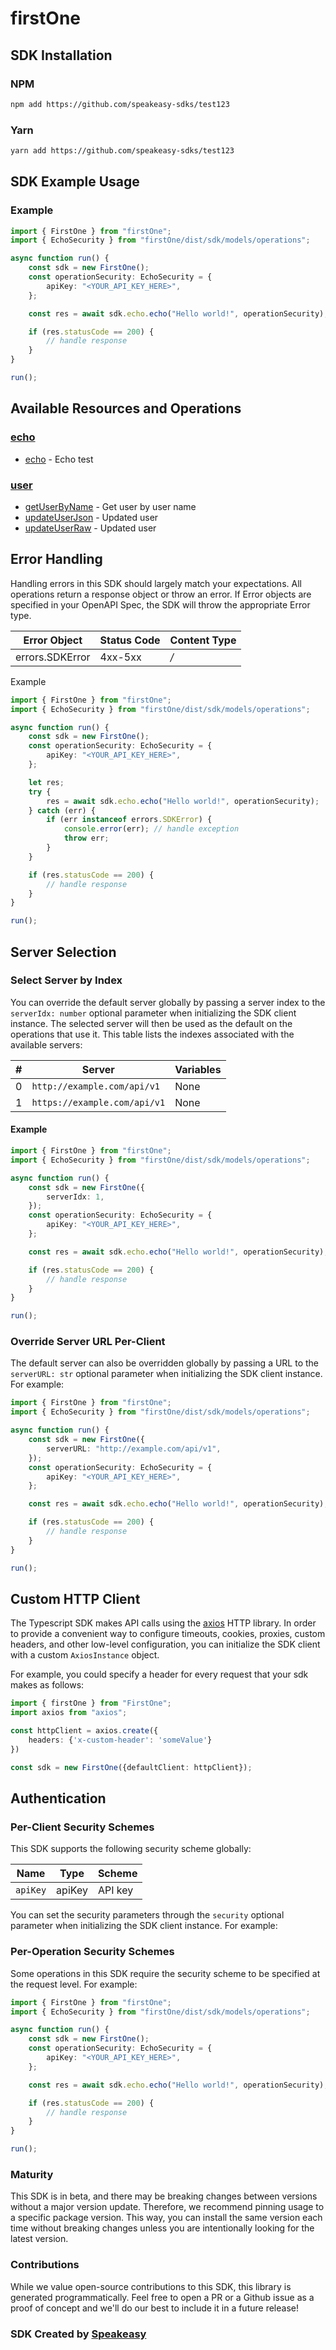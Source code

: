 # firstOne

<!-- Start SDK Installation [installation] -->
## SDK Installation

### NPM

```bash
npm add https://github.com/speakeasy-sdks/test123
```

### Yarn

```bash
yarn add https://github.com/speakeasy-sdks/test123
```
<!-- End SDK Installation [installation] -->

<!-- Start SDK Example Usage [usage] -->
## SDK Example Usage

### Example

```typescript
import { FirstOne } from "firstOne";
import { EchoSecurity } from "firstOne/dist/sdk/models/operations";

async function run() {
    const sdk = new FirstOne();
    const operationSecurity: EchoSecurity = {
        apiKey: "<YOUR_API_KEY_HERE>",
    };

    const res = await sdk.echo.echo("Hello world!", operationSecurity);

    if (res.statusCode == 200) {
        // handle response
    }
}

run();

```
<!-- End SDK Example Usage [usage] -->

<!-- Start Available Resources and Operations [operations] -->
## Available Resources and Operations

### [echo](docs/sdks/echo/README.md)

* [echo](docs/sdks/echo/README.md#echo) - Echo test

### [user](docs/sdks/user/README.md)

* [getUserByName](docs/sdks/user/README.md#getuserbyname) - Get user by user name
* [updateUserJson](docs/sdks/user/README.md#updateuserjson) - Updated user
* [updateUserRaw](docs/sdks/user/README.md#updateuserraw) - Updated user
<!-- End Available Resources and Operations [operations] -->







<!-- Start Error Handling [errors] -->
## Error Handling

Handling errors in this SDK should largely match your expectations.  All operations return a response object or throw an error.  If Error objects are specified in your OpenAPI Spec, the SDK will throw the appropriate Error type.

| Error Object    | Status Code     | Content Type    |
| --------------- | --------------- | --------------- |
| errors.SDKError | 4xx-5xx         | */*             |

Example

```typescript
import { FirstOne } from "firstOne";
import { EchoSecurity } from "firstOne/dist/sdk/models/operations";

async function run() {
    const sdk = new FirstOne();
    const operationSecurity: EchoSecurity = {
        apiKey: "<YOUR_API_KEY_HERE>",
    };

    let res;
    try {
        res = await sdk.echo.echo("Hello world!", operationSecurity);
    } catch (err) {
        if (err instanceof errors.SDKError) {
            console.error(err); // handle exception
            throw err;
        }
    }

    if (res.statusCode == 200) {
        // handle response
    }
}

run();

```
<!-- End Error Handling [errors] -->



<!-- Start Server Selection [server] -->
## Server Selection

### Select Server by Index

You can override the default server globally by passing a server index to the `serverIdx: number` optional parameter when initializing the SDK client instance. The selected server will then be used as the default on the operations that use it. This table lists the indexes associated with the available servers:

| # | Server | Variables |
| - | ------ | --------- |
| 0 | `http://example.com/api/v1` | None |
| 1 | `https://example.com/api/v1` | None |

#### Example

```typescript
import { FirstOne } from "firstOne";
import { EchoSecurity } from "firstOne/dist/sdk/models/operations";

async function run() {
    const sdk = new FirstOne({
        serverIdx: 1,
    });
    const operationSecurity: EchoSecurity = {
        apiKey: "<YOUR_API_KEY_HERE>",
    };

    const res = await sdk.echo.echo("Hello world!", operationSecurity);

    if (res.statusCode == 200) {
        // handle response
    }
}

run();

```


### Override Server URL Per-Client

The default server can also be overridden globally by passing a URL to the `serverURL: str` optional parameter when initializing the SDK client instance. For example:
```typescript
import { FirstOne } from "firstOne";
import { EchoSecurity } from "firstOne/dist/sdk/models/operations";

async function run() {
    const sdk = new FirstOne({
        serverURL: "http://example.com/api/v1",
    });
    const operationSecurity: EchoSecurity = {
        apiKey: "<YOUR_API_KEY_HERE>",
    };

    const res = await sdk.echo.echo("Hello world!", operationSecurity);

    if (res.statusCode == 200) {
        // handle response
    }
}

run();

```
<!-- End Server Selection [server] -->



<!-- Start Custom HTTP Client [http-client] -->
## Custom HTTP Client

The Typescript SDK makes API calls using the [axios](https://axios-http.com/docs/intro) HTTP library.  In order to provide a convenient way to configure timeouts, cookies, proxies, custom headers, and other low-level configuration, you can initialize the SDK client with a custom `AxiosInstance` object.

For example, you could specify a header for every request that your sdk makes as follows:

```typescript
import { firstOne } from "FirstOne";
import axios from "axios";

const httpClient = axios.create({
    headers: {'x-custom-header': 'someValue'}
})

const sdk = new FirstOne({defaultClient: httpClient});
```
<!-- End Custom HTTP Client [http-client] -->



<!-- Start Authentication [security] -->
## Authentication

### Per-Client Security Schemes

This SDK supports the following security scheme globally:

| Name     | Type     | Scheme   |
| -------- | -------- | -------- |
| `apiKey` | apiKey   | API key  |

You can set the security parameters through the `security` optional parameter when initializing the SDK client instance. For example:


### Per-Operation Security Schemes

Some operations in this SDK require the security scheme to be specified at the request level. For example:
```typescript
import { FirstOne } from "firstOne";
import { EchoSecurity } from "firstOne/dist/sdk/models/operations";

async function run() {
    const sdk = new FirstOne();
    const operationSecurity: EchoSecurity = {
        apiKey: "<YOUR_API_KEY_HERE>",
    };

    const res = await sdk.echo.echo("Hello world!", operationSecurity);

    if (res.statusCode == 200) {
        // handle response
    }
}

run();

```
<!-- End Authentication [security] -->

<!-- Placeholder for Future Speakeasy SDK Sections -->



### Maturity

This SDK is in beta, and there may be breaking changes between versions without a major version update. Therefore, we recommend pinning usage
to a specific package version. This way, you can install the same version each time without breaking changes unless you are intentionally
looking for the latest version.

### Contributions

While we value open-source contributions to this SDK, this library is generated programmatically.
Feel free to open a PR or a Github issue as a proof of concept and we'll do our best to include it in a future release!

### SDK Created by [Speakeasy](https://docs.speakeasyapi.dev/docs/using-speakeasy/client-sdks)
